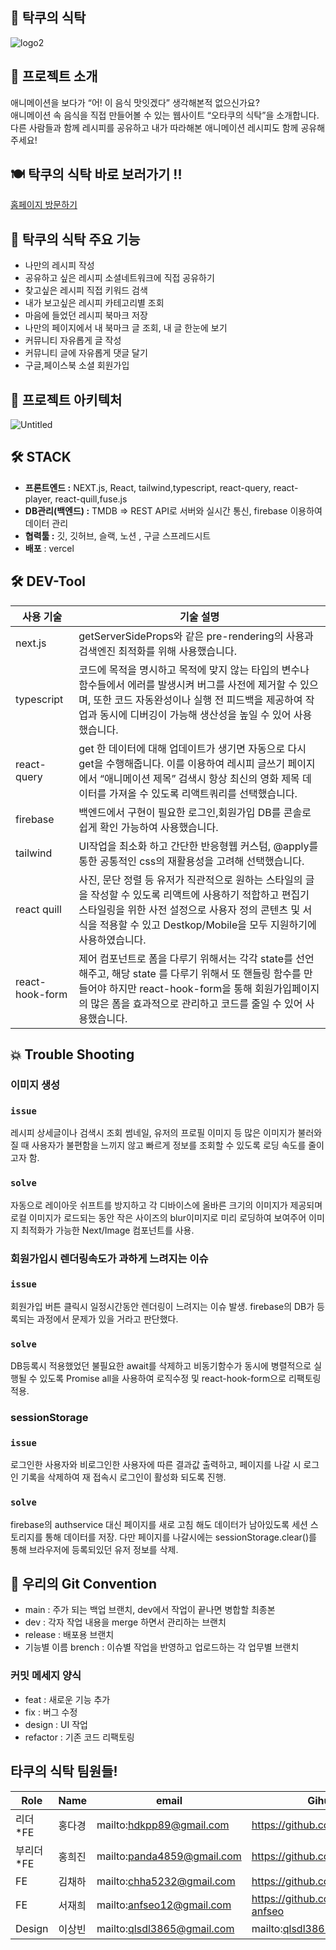 ## 🍙 탁쿠의 식탁

![logo2](https://user-images.githubusercontent.com/51734656/224306446-d8eef6c3-5152-4fab-9dce-fc01f0e25274.png)

## 📢 프로젝트 소개

애니메이션을 보다가 “어! 이 음식 맛잇겠다” 생각해본적 없으신가요?<br>
애니메이션 속 음식을 직접 만들어볼 수 있는 웹사이트 “오타쿠의 식탁”을 소개합니다.<br>
다른 사람들과 함께 레시피를 공유하고 내가 따라해본 애니메이션 레시피도 함께 공유해주세요!

## 🍽 탁쿠의 식탁 바로 보러가기 !!

[홈페이지 방문하기](https://tacku-table-v1.vercel.app/)

## 📢 탁쿠의 식탁 주요 기능

- 나만의 레시피 작성
- 공유하고 싶은 레시피 소셜네트워크에 직접 공유하기
- 찾고싶은 레시피 직접 키워드 검색
- 내가 보고싶은 레시피 카테고리별 조회
- 마음에 들었던 레시피 북마크 저장
- 나만의 페이지에서 내 북마크 글 조회, 내 글 한눈에 보기
- 커뮤니티 자유롭게 글 작성
- 커뮤니티 글에 자유롭게 댓글 달기
- 구글,페이스북 소셜 회원가입

## 📝 프로젝트 아키텍처

![Untitled](https://user-images.githubusercontent.com/51734656/224305131-aa51fda1-963c-4c6b-a7db-ca7a61bb734d.png)

## 🛠 STACK

- **프론트엔드 :** NEXT.js, React, tailwind,typescript, react-query, react-player, react-quill,fuse.js
- **DB관리(백엔드) :** TMDB  ⇒  REST API로 서버와 실시간 통신, firebase 이용하여 데이터 관리
- **협력툴 :** 깃, 깃허브, 슬랙, 노션 , 구글 스프레드시트
- **배포** : vercel

## 🛠 DEV-Tool
| 사용 기술 | 기술 설명 |
| --- | --- |
| next.js | getServerSideProps와 같은 pre-rendering의 사용과 검색엔진 최적화를 위해 사용했습니다. |
| typescript | 코드에 목적을 명시하고 목적에 맞지 않는 타입의 변수나 함수들에서 에러를 발생시켜 버그를 사전에 제거할 수 있으며, 또한 코드 자동완성이나 실행 전 피드백을 제공하여 작업과 동시에 디버깅이 가능해 생산성을 높일 수 있어 사용했습니다. |
| react-query |  get 한 데이터에 대해 업데이트가 생기면 자동으로 다시 get을 수행해줍니다. 이를 이용하여 레시피 글쓰기 페이지에서 “애니메이션 제목” 검색시 항상 최신의 영화 제목 데이터를 가져올 수 있도록 리액트쿼리를 선택했습니다. |
| firebase  | 백엔드에서 구현이 필요한 로그인,회원가입 DB를 콘솔로 쉽게 확인 가능하여 사용했습니다. |
| tailwind | UI작업을 최소화 하고 간단한 반응형웹 커스텀, @apply를 통한 공통적인 css의 재활용성을 고려해 선택했습니다. |
| react quill  | 사진, 문단 정렬 등 유저가 직관적으로 원하는 스타일의 글을 작성할 수 있도록 리액트에 사용하기 적합하고 편집기 스타일링을 위한 사전 설정으로 사용자 정의 콘텐츠 및 서식을 적용할 수 있고 Destkop/Mobile을 모두 지원하기에 사용하였습니다. |
| react-hook-form | 제어 컴포넌트로 폼을 다루기 위해서는 각각 state를 선언해주고, 해당 state 를 다루기 위해서 또 핸들링 함수를 만들어야 하지만 react-hook-form을 통해 회원가입페이지의 많은 폼을 효과적으로 관리하고 코드를 줄일 수 있어 사용했습니다. |

## 💥 Trouble Shooting

### 이미지 생성

### **`issue`**

레시피 상세글이나 검색시 조회 썸네일, 유저의 프로필 이미지 등 많은 이미지가 불러와질 때 사용자가 불편함을 느끼지 않고 빠르게 정보를 조회할 수 있도록 로딩 속도를 줄이고자 함.

### **`solve`**

자동으로 레이아웃 쉬프트를 방지하고 각 디바이스에 올바른 크기의 이미지가 제공되며 로컬 이미지가 로드되는 동안 작은 사이즈의 blur이미지로 미리 로딩하여 보여주어 이미지 최적화가 가능한 Next/Image 컴포넌트를 사용.

### **회원가입시 렌더링속도가 과하게 느려지는 이슈**

### **`issue`**

회원가입 버튼 클릭시 일정시간동안 렌더링이 느려지는 이슈 발생. firebase의 DB가 등록되는 과정에서 문제가 있을 거라고 판단했다.

### **`solve`**

DB등록시 적용했었던 불필요한 await를 삭제하고 비동기함수가 동시에 병렬적으로 실행될 수 있도록 Promise all을 사용하여 로직수정 및 react-hook-form으로 리팩토링 적용.

### **sessionStorage**
### **`issue`**

로그인한 사용자와 비로그인한 사용자에 따른 결과값 출력하고, 페이지를 나갈 시 로그인 기록을 삭제하여 재 접속시 로그인이 활성화 되도록 진행.

### **`solve`**

firebase의 authservice 대신 페이지를 새로 고침 해도 데이터가 남아있도록 세션 스토리지를 통해 데이터를 저장. 다만 페이지를 나갈시에는 sessionStorage.clear()를 통해 브라우저에 등록되있던 유저 정보를 삭제.

## 👀 우리의 Git Convention

- main : 주가 되는 백업 브랜치, dev에서 작업이 끝나면 병합할 최종본
- dev : 각자 작업 내용을 merge 하면서 관리하는 브랜치
- release : 배포용 브랜치
- 기능별 이름 brench : 이슈별 작업을 반영하고 업로드하는 각 업무별 브랜치

### 커밋 메세지 양식

- feat : 새로운 기능 추가
- fix : 버그 수정
- design : UI 작업
- refactor : 기존 코드 리팩토링

## 타쿠의 식탁 팀원들!

| Role | Name | email | Gihub |
| --- | --- | --- | --- |
| 리더*FE | 홍다경 | mailto:hdkpp89@gmail.com | https://github.com/ddoqi |
| 부리더*FE | 홍희진 | mailto:panda4859@gmail.com | https://github.com/harenohee |
| FE | 김채하 | mailto:chha5232@gmail.com | https://github.com/be-brain |
| FE | 서재희 | mailto:anfseo12@gmail.com | https://github.com/JH-anfseo |
| Design | 이상빈 | mailto:qlsdl3865@gmail.com | mailto:qlsdl3865@gmail.com |
